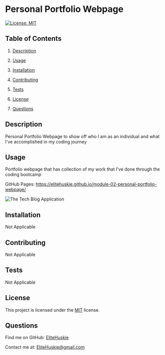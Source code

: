 # Personal Portfolio Webpage

[![License: MIT](https://img.shields.io/badge/License-MIT-yellow.svg)](https://opensource.org/licenses/MIT)

## Table of Contents

1. [Description](#description)
2. [Usage](#usage)

3. [Installation](#installation)
4. [Contributing](#contributing)

5. [Tests](#tests)

6. [License](#license)

7. [Questions](#questions)

## Description

Personal Portfolio Webpage to show off who I am as an individual and what I've accomplished in my coding journey

## Usage

Portfolio webpage that has collection of my work that I've done through the coding bootcamp

GitHub Pages: https://elitehuskie.github.io/module-02-personal-portfolio-webpage/

![The Tech Blog Application](./assets/images/portfolio-webpage-gif.gif)

## Installation

Not Applicable

## Contributing

Not Applicable

## Tests

Not Applicable

## License

This project is licensed under the [MIT](https://opensource.org/licenses/MIT) license.

## Questions

Find me on GitHub: [EliteHuskie](https://github.com/EliteHuskie)

Contact me at: [EliteHuskie@gmail.com](mailto:EliteHuskie@gmail.com)